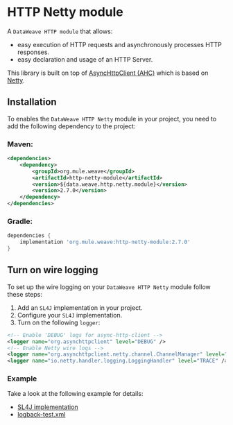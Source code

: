 # HTTP Netty module
A `DataWeave HTTP module` that allows:
- easy execution of HTTP requests and asynchronously processes HTTP responses.
- easy declaration and usage of an HTTP Server.

This library is built on top of [AsyncHttpClient (AHC)](https://github.com/AsyncHttpClient/async-http-client) which is based on [Netty](https://github.com/netty/netty).

## Installation
To enables the `DataWeave HTTP Netty` module in your project, you need to add the following dependency to the project:

### Maven:
```xml
<dependencies>
    <dependency>
        <groupId>org.mule.weave</groupId>
        <artifactId>http-netty-module</artifactId>
        <version>${data.weave.http.netty.module}</version>
        <version>2.7.0</version>
    </dependency>
</dependencies>
```

### Gradle:
```groovy
dependencies {
    implementation 'org.mule.weave:http-netty-module:2.7.0'
}
```

## Turn on wire logging
To set up the wire logging on your `DataWeave HTTP Netty` module follow these steps:

1. Add an `SL4J` implementation in your project.
2. Configure your `SL4J` implementation.
3. Turn on the following `logger`:

```xml
<!-- Enable 'DEBUG' logs for async-http-client -->
<logger name="org.asynchttpclient" level="DEBUG" />
<!-- Enable Netty wire logs -->
<logger name="org.asynchttpclient.netty.channel.ChannelManager" level="TRACE" />
<logger name="io.netty.handler.logging.LoggingHandler" level="TRACE" />
```

### Example
Take a look at the following example for details:
- [SL4J implementation](./build.gradle)
- [logback-test.xml](./src/test/resources/logback-test.xml)